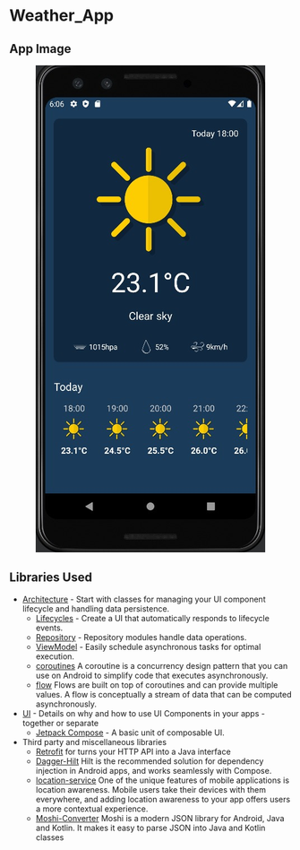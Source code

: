 # Weather_App

App Image
--------------
<p align="center">
  <img src="https://raw.githubusercontent.com/kocerenes/Weather_App/master/image/weatherApp.jpeg?token=GHSAT0AAAAAABQ567OH3UCUKCFPTD2IJW4IYYTQQBA" alt="GIF" />
</p>

Libraries Used
--------------
* [Architecture][10] - Start with classes for managing your UI component lifecycle and handling data
  persistence.
  * [Lifecycles][12] - Create a UI that automatically responds to lifecycle events.
  * [Repository][18] - Repository modules handle data operations.
  * [ViewModel][17] - Easily schedule asynchronous tasks for optimal execution.
  * [coroutines][11] A coroutine is a concurrency design pattern that you can use on Android to simplify code that executes asynchronously.
  * [flow][91] Flows are built on top of coroutines and can provide multiple values. A flow is conceptually a stream of data that can be computed asynchronously. 
* [UI][30] - Details on why and how to use UI Components in your apps - together or separate
  * [Jetpack Compose][34] - A basic unit of composable UI.
* Third party and miscellaneous libraries
  * [Retrofit][90] for turns your HTTP API into a Java interface
  * [Dagger-Hilt][93] Hilt is the recommended solution for dependency injection in Android apps, and works seamlessly with Compose.
  * [location-service][94] One of the unique features of mobile applications is location awareness. Mobile users take their devices with them everywhere, and adding location awareness to your app offers users a more contextual experience.
  * [Moshi-Converter][20] Moshi is a modern JSON library for Android, Java and Kotlin. It makes it easy to parse JSON into Java and Kotlin classes
  
[10]: https://developer.android.com/jetpack/compose/architecture
[11]: https://developer.android.com/kotlin/coroutines#:~:text=A%20coroutine%20is%20a%20concurrency,established%20concepts%20from%20other%20languages.
[12]: https://developer.android.com/jetpack/compose/lifecycle
[17]: https://developer.android.com/jetpack/compose/state#viewmodel-state
[18]: https://developer.android.com/jetpack/guide#fetch-data
[30]: https://developer.android.com/jetpack/compose/tutorial
[34]: https://developer.android.com/jetpack/compose
[90]: https://square.github.io/retrofit/
[91]: https://developer.android.com/kotlin/flow
[93]: https://developer.android.com/jetpack/compose/libraries#hilt
[94]: https://developer.android.com/training/location
[20]: https://github.com/square/moshi

